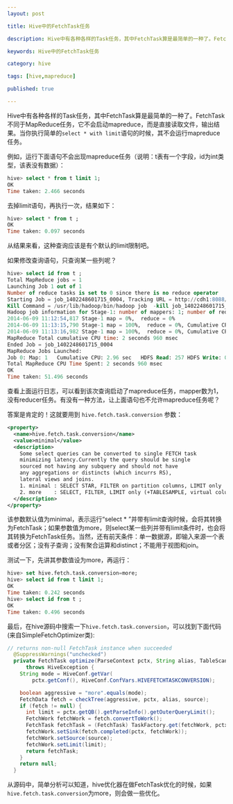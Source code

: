 ```yaml
---
layout: post

title: Hive中的FetchTask任务

description: Hive中有各种各样的Task任务，其中FetchTask算是最简单的一种了。FetchTask不同于MapReduce任务，它不会启动mapreduce，而是直接读取文件，输出结果。当你执行简单的`select * with limit`语句的时候，其不会运行mapreduce任务。

keywords: Hive中的FetchTask任务

category: hive

tags: [hive,mapreduce]

published: true

---
```


Hive中有各种各样的Task任务，其中FetchTask算是最简单的一种了。FetchTask不同于MapReduce任务，它不会启动mapreduce，而是直接读取文件，输出结果。当你执行简单的`select * with limit`语句的时候，其不会运行mapreduce任务。

例如，运行下面语句不会出现mapreduce任务（说明：t表有一个字段，id为int类型，该表没有数据）：

~~~sql
hive> select * from t limit 1;            
OK
Time taken: 2.466 seconds
~~~

去掉limit语句，再执行一次，结果如下：

~~~sql
hive> select * from t ;       
OK
Time taken: 0.097 seconds
~~~

从结果来看，这种查询应该是有个默认的limit限制吧。

如果修改查询语句，只查询某一些列呢？

~~~sql
hive> select id from t ;                 
Total MapReduce jobs = 1
Launching Job 1 out of 1
Number of reduce tasks is set to 0 since there is no reduce operator
Starting Job = job_1402248601715_0004, Tracking URL = http://cdh1:8088/proxy/application_1402248601715_0004/
Kill Command = /usr/lib/hadoop/bin/hadoop job  -kill job_1402248601715_0004
Hadoop job information for Stage-1: number of mappers: 1; number of reducers: 0
2014-06-09 11:12:54,817 Stage-1 map = 0%,  reduce = 0%
2014-06-09 11:13:15,790 Stage-1 map = 100%,  reduce = 0%, Cumulative CPU 2.96 sec
2014-06-09 11:13:16,982 Stage-1 map = 100%,  reduce = 0%, Cumulative CPU 2.96 sec
MapReduce Total cumulative CPU time: 2 seconds 960 msec
Ended Job = job_1402248601715_0004
MapReduce Jobs Launched: 
Job 0: Map: 1   Cumulative CPU: 2.96 sec   HDFS Read: 257 HDFS Write: 0 SUCCESS
Total MapReduce CPU Time Spent: 2 seconds 960 msec
OK
Time taken: 51.496 seconds
~~~

查看上面运行日志，可以看到该次查询启动了mapreduce任务，mapper数为1，没有reducer任务。有没有一种方法，让上面语句也不允许mapreduce任务呢？

答案是肯定的！这就要用到 `hive.fetch.task.conversion` 参数：

~~~xml
<property>
  <name>hive.fetch.task.conversion</name>
  <value>minimal</value>
  <description>
    Some select queries can be converted to single FETCH task 
    minimizing latency.Currently the query should be single 
    sourced not having any subquery and should not have
    any aggregations or distincts (which incurrs RS), 
    lateral views and joins.
    1. minimal : SELECT STAR, FILTER on partition columns, LIMIT only
    2. more    : SELECT, FILTER, LIMIT only (+TABLESAMPLE, virtual columns)
  </description>
</property>
~~~

该参数默认值为minimal，表示运行“select * ”并带有limit查询时候，会将其转换为FetchTask；如果参数值为more，则select某一些列并带有limit条件时，也会将其转换为FetchTask任务。当然，还有前天条件：单一数据源，即输入来源一个表或者分区；没有子查询；没有聚合运算和distinct；不能用于视图和join。

测试一下，先讲其参数值设为more，再运行：

~~~sql
hive> set hive.fetch.task.conversion=more;
hive> select id from t limit 1;           
OK
Time taken: 0.242 seconds
hive> select id from t ;                  
OK
Time taken: 0.496 seconds
~~~

最后，在hive源码中搜索一下`hive.fetch.task.conversion`，可以找到下面代码(来自SimpleFetchOptimizer类):

~~~java
// returns non-null FetchTask instance when succeeded
  @SuppressWarnings("unchecked")
  private FetchTask optimize(ParseContext pctx, String alias, TableScanOperator source)
      throws HiveException {
    String mode = HiveConf.getVar(
        pctx.getConf(), HiveConf.ConfVars.HIVEFETCHTASKCONVERSION);

    boolean aggressive = "more".equals(mode);
    FetchData fetch = checkTree(aggressive, pctx, alias, source);
    if (fetch != null) {
      int limit = pctx.getQB().getParseInfo().getOuterQueryLimit();
      FetchWork fetchWork = fetch.convertToWork();
      FetchTask fetchTask = (FetchTask) TaskFactory.get(fetchWork, pctx.getConf());
      fetchWork.setSink(fetch.completed(pctx, fetchWork));
      fetchWork.setSource(source);
      fetchWork.setLimit(limit);
      return fetchTask;
    }
    return null;
  }
~~~

从源码中，简单分析可以知道，hive优化器在做FetchTask优化的时候，如果`hive.fetch.task.conversion`为more，则会做一些优化。

